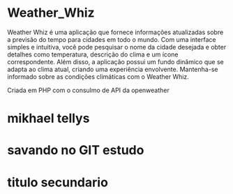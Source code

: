 # Weather_Whiz
Weather Whiz é uma aplicação que fornece informações atualizadas sobre a previsão do tempo para cidades em todo o mundo. Com uma interface simples e intuitiva, você pode pesquisar o nome da cidade desejada e obter detalhes como temperatura, descrição do clima e um ícone correspondente. Além disso, a aplicação possui um fundo dinâmico que se adapta ao clima atual, criando uma experiência envolvente. Mantenha-se informado sobre as condições climáticas com o Weather Whiz.

Criada em PHP com o consulmo de API da openweather

# mikhael tellys

# savando no GIT estudo

# titulo secundario